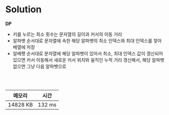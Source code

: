 # Solution

**DP**
- 키를 누르는 최소 횟수는 문자열의 길이과 커서의 이동 거리
- 알파벳 순서대로 문자열에 속한 해당 알파벳의 최소 인덱스와 최대 인덱스를 찾아 배열에 저장
- 알베펫 순서대로 문자열에 해당 알파벳이 있어서 최소, 최대 인덱스 값이 갱신되어 있으면 커서 이동해서 새로운 커서 위치와 움직인 누적 거리 갱신해서, 해당 알파벳 없으면 그냥 다음 알파벳으로

</br>

</br>

|메모리|시간|
|---|---|
|14828 KB|132 ms|
